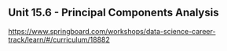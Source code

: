 
## Unit 15.6 - Principal Components Analysis 

https://www.springboard.com/workshops/data-science-career-track/learn/#/curriculum/18882
